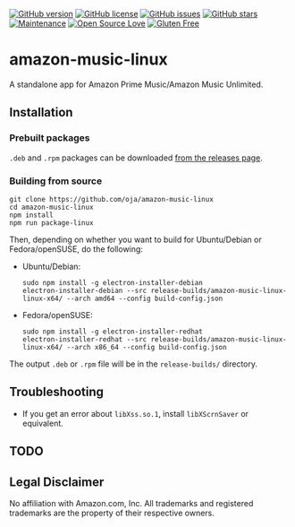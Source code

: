 [![GitHub version](https://img.shields.io/github/tag/oja/amazon-music-linux.svg)](https://github.com/oja/amazon-music-linux/releases)
[![GitHub license](https://img.shields.io/github/license/oja/amazon-music-linux.svg)](https://github.com/oja/amazon-music-linux/blob/master/LICENSE)
[![GitHub issues](https://img.shields.io/github/issues/oja/amazon-music-linux.svg)](https://github.com/oja/amazon-music-linux/issues)
[![GitHub stars](https://img.shields.io/github/stars/oja/amazon-music-linux.svg)](https://github.com/oja/amazon-music-linux/stargazers)
[![Maintenance](https://img.shields.io/badge/Maintained%3F-yes-green.svg)](https://github.com/oja/amazon-music-linux/)
[![Open Source Love](https://badges.frapsoft.com/os/v1/open-source.svg?v=102)](https://github.com/oja/amazon-music-linux/)
[![Gluten Free](https://img.shields.io/badge/Gluten-free-green.svg)](https://github.com/oja/amazon-music-linux/)
# amazon-music-linux
A standalone app for Amazon Prime Music/Amazon Music Unlimited.

## Installation

### Prebuilt packages
`.deb` and `.rpm` packages can be downloaded [from the releases page](https://github.com/oja/amazon-music-linux/releases).

### Building from source
```
git clone https://github.com/oja/amazon-music-linux
cd amazon-music-linux
npm install
npm run package-linux
```

Then, depending on whether you want to build for Ubuntu/Debian or Fedora/openSUSE, do the following:

- Ubuntu/Debian:
  ```
  sudo npm install -g electron-installer-debian
  electron-installer-debian --src release-builds/amazon-music-linux-linux-x64/ --arch amd64 --config build-config.json
  ```

- Fedora/openSUSE:
  ```
  sudo npm install -g electron-installer-redhat
  electron-installer-redhat --src release-builds/amazon-music-linux-linux-x64/ --arch x86_64 --config build-config.json
  ```

The output `.deb` or `.rpm` file will be in the `release-builds/` directory.

## Troubleshooting
- If you get an error about `libXss.so.1`, install `libXScrnSaver` or equivalent.

## TODO


## Legal Disclaimer
No affiliation with Amazon.com, Inc. All trademarks and registered trademarks are the property of their respective owners.

